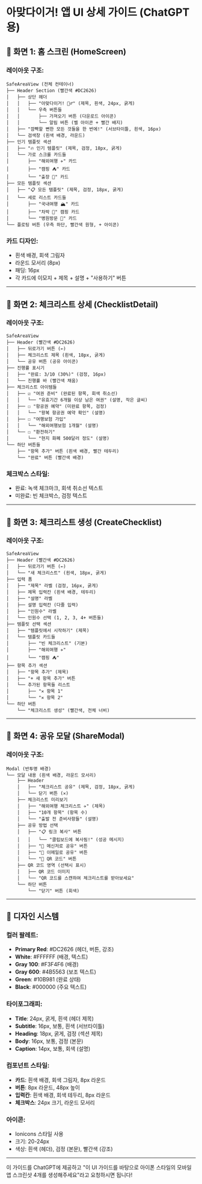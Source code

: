# 아맞다이거! 앱 UI 상세 가이드 (ChatGPT용)

## 📱 화면 1: 홈 스크린 (HomeScreen)

### 레이아웃 구조:
```
SafeAreaView (전체 컨테이너)
├── Header Section (빨간색 #DC2626)
│   ├── 상단 헤더
│   │   ├── "아맞다이거! 🤦‍♂️" (제목, 흰색, 24px, 굵게)
│   │   └── 우측 버튼들
│   │       ├── 가져오기 버튼 (다운로드 아이콘)
│   │       └── 알림 버튼 (벨 아이콘 + 빨간 배지)
│   ├── "깜빡할 뻔한 모든 것들을 한 번에!" (서브타이틀, 흰색, 16px)
│   └── 검색창 (흰색 배경, 라운드)
├── 인기 템플릿 섹션
│   ├── "🔥 인기 템플릿" (제목, 검정, 18px, 굵게)
│   └── 가로 스크롤 카드들
│       ├── "해외여행 ✈️" 카드
│       ├── "캠핑 ⛺" 카드
│       └── "출장 💼" 카드
├── 모든 템플릿 섹션
│   ├── "📋 모든 템플릿" (제목, 검정, 18px, 굵게)
│   └── 세로 리스트 카드들
│       ├── "국내여행 🏔️" 카드
│       ├── "차박 🚗" 캠핑 카드
│       └── "병원방문 🏥" 카드
└── 플로팅 버튼 (우측 하단, 빨간색 원형, + 아이콘)
```

### 카드 디자인:
- 흰색 배경, 회색 그림자
- 라운드 모서리 (8px)
- 패딩: 16px
- 각 카드에 이모지 + 제목 + 설명 + "사용하기" 버튼

---

## 📱 화면 2: 체크리스트 상세 (ChecklistDetail)

### 레이아웃 구조:
```
SafeAreaView
├── Header (빨간색 #DC2626)
│   ├── 뒤로가기 버튼 (←)
│   ├── 체크리스트 제목 (흰색, 18px, 굵게)
│   └── 공유 버튼 (공유 아이콘)
├── 진행률 표시기
│   ├── "완료: 3/10 (30%)" (검정, 16px)
│   └── 진행률 바 (빨간색 채움)
├── 체크리스트 아이템들
│   ├── ☑️ "여권 준비" (완료된 항목, 회색 취소선)
│   │   └── "유효기간 6개월 이상 남은 여권" (설명, 작은 글씨)
│   ├── ☐ "항공권 예약" (미완료 항목, 검정)
│   │   └── "왕복 항공권 예약 확인" (설명)
│   ├── ☐ "여행보험 가입"
│   │   └── "해외여행보험 1개월" (설명)
│   └── ☐ "환전하기"
│       └── "현지 화폐 500달러 정도" (설명)
└── 하단 버튼들
    ├── "항목 추가" 버튼 (흰색 배경, 빨간 테두리)
    └── "완료" 버튼 (빨간색 배경)
```

### 체크박스 스타일:
- 완료: 녹색 체크마크, 회색 취소선 텍스트
- 미완료: 빈 체크박스, 검정 텍스트

---

## 📱 화면 3: 체크리스트 생성 (CreateChecklist)

### 레이아웃 구조:
```
SafeAreaView
├── Header (빨간색 #DC2626)
│   ├── 뒤로가기 버튼 (←)
│   └── "새 체크리스트" (흰색, 18px, 굵게)
├── 입력 폼
│   ├── "제목" 라벨 (검정, 16px, 굵게)
│   ├── 제목 입력칸 (흰색 배경, 테두리)
│   ├── "설명" 라벨
│   ├── 설명 입력칸 (다줄 입력)
│   ├── "인원수" 라벨
│   └── 인원수 선택 (1, 2, 3, 4+ 버튼들)
├── 템플릿 선택 섹션
│   ├── "템플릿에서 시작하기" (제목)
│   └── 템플릿 카드들
│       ├── "빈 체크리스트" (기본)
│       ├── "해외여행 ✈️"
│       └── "캠핑 ⛺"
├── 항목 추가 섹션
│   ├── "항목 추가" (제목)
│   ├── "+ 새 항목 추가" 버튼
│   └── 추가된 항목들 리스트
│       ├── "✕ 항목 1"
│       └── "✕ 항목 2"
└── 하단 버튼
    └── "체크리스트 생성" (빨간색, 전체 너비)
```

---

## 📱 화면 4: 공유 모달 (ShareModal)

### 레이아웃 구조:
```
Modal (반투명 배경)
└── 모달 내용 (흰색 배경, 라운드 모서리)
    ├── Header
    │   ├── "체크리스트 공유" (제목, 검정, 18px, 굵게)
    │   └── 닫기 버튼 (✕)
    ├── 체크리스트 미리보기
    │   ├── "해외여행 체크리스트 ✈️" (제목)
    │   ├── "10개 항목" (항목 수)
    │   └── "출발 전 준비사항들" (설명)
    ├── 공유 방법 선택
    │   ├── "📋 링크 복사" 버튼
    │   │   └── "클립보드에 복사됨!" (성공 메시지)
    │   ├── "💬 메신저로 공유" 버튼
    │   ├── "📧 이메일로 공유" 버튼
    │   └── "📱 QR 코드" 버튼
    ├── QR 코드 영역 (선택시 표시)
    │   ├── QR 코드 이미지
    │   └── "QR 코드를 스캔하여 체크리스트를 받아보세요"
    └── 하단 버튼
        └── "닫기" 버튼 (회색)
```

---

## 🎨 디자인 시스템

### 컬러 팔레트:
- **Primary Red**: #DC2626 (헤더, 버튼, 강조)
- **White**: #FFFFFF (배경, 텍스트)
- **Gray 100**: #F3F4F6 (배경)
- **Gray 600**: #4B5563 (보조 텍스트)
- **Green**: #10B981 (완료 상태)
- **Black**: #000000 (주요 텍스트)

### 타이포그래피:
- **Title**: 24px, 굵게, 흰색 (헤더 제목)
- **Subtitle**: 16px, 보통, 흰색 (서브타이틀)
- **Heading**: 18px, 굵게, 검정 (섹션 제목)
- **Body**: 16px, 보통, 검정 (본문)
- **Caption**: 14px, 보통, 회색 (설명)

### 컴포넌트 스타일:
- **카드**: 흰색 배경, 회색 그림자, 8px 라운드
- **버튼**: 8px 라운드, 48px 높이
- **입력칸**: 흰색 배경, 회색 테두리, 8px 라운드
- **체크박스**: 24px 크기, 라운드 모서리

### 아이콘:
- Ionicons 스타일 사용
- 크기: 20-24px
- 색상: 흰색 (헤더), 검정 (본문), 빨간색 (강조)

---

이 가이드를 ChatGPT에 제공하고 "이 UI 가이드를 바탕으로 아이폰 스타일의 모바일 앱 스크린샷 4개를 생성해주세요"라고 요청하시면 됩니다!